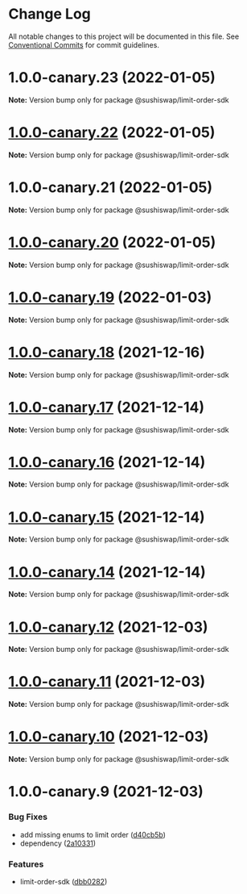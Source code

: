 # Change Log

All notable changes to this project will be documented in this file.
See [Conventional Commits](https://conventionalcommits.org) for commit guidelines.

# 1.0.0-canary.23 (2022-01-05)

**Note:** Version bump only for package @sushiswap/limit-order-sdk





# [1.0.0-canary.22](https://github.com/sushiswap/sdk/compare/@sushiswap/limit-order-sdk@1.0.0-canary.21...@sushiswap/limit-order-sdk@1.0.0-canary.22) (2022-01-05)

**Note:** Version bump only for package @sushiswap/limit-order-sdk





# 1.0.0-canary.21 (2022-01-05)

**Note:** Version bump only for package @sushiswap/limit-order-sdk





# [1.0.0-canary.20](https://github.com/sushiswap/sdk/compare/@sushiswap/limit-order-sdk@1.0.0-canary.19...@sushiswap/limit-order-sdk@1.0.0-canary.20) (2022-01-05)

**Note:** Version bump only for package @sushiswap/limit-order-sdk





# [1.0.0-canary.19](https://github.com/sushiswap/sdk/compare/@sushiswap/limit-order-sdk@1.0.0-canary.18...@sushiswap/limit-order-sdk@1.0.0-canary.19) (2022-01-03)

**Note:** Version bump only for package @sushiswap/limit-order-sdk





# [1.0.0-canary.18](https://github.com/sushiswap/sdk/compare/@sushiswap/limit-order-sdk@1.0.0-canary.17...@sushiswap/limit-order-sdk@1.0.0-canary.18) (2021-12-16)

**Note:** Version bump only for package @sushiswap/limit-order-sdk





# [1.0.0-canary.17](https://github.com/sushiswap/sdk/compare/@sushiswap/limit-order-sdk@1.0.0-canary.16...@sushiswap/limit-order-sdk@1.0.0-canary.17) (2021-12-14)

**Note:** Version bump only for package @sushiswap/limit-order-sdk





# [1.0.0-canary.16](https://github.com/sushiswap/sdk/compare/@sushiswap/limit-order-sdk@1.0.0-canary.15...@sushiswap/limit-order-sdk@1.0.0-canary.16) (2021-12-14)

**Note:** Version bump only for package @sushiswap/limit-order-sdk





# [1.0.0-canary.15](https://github.com/sushiswap/sdk/compare/@sushiswap/limit-order-sdk@1.0.0-canary.14...@sushiswap/limit-order-sdk@1.0.0-canary.15) (2021-12-14)

**Note:** Version bump only for package @sushiswap/limit-order-sdk





# [1.0.0-canary.14](https://github.com/sushiswap/sdk/compare/@sushiswap/limit-order-sdk@1.0.0-canary.13...@sushiswap/limit-order-sdk@1.0.0-canary.14) (2021-12-14)

**Note:** Version bump only for package @sushiswap/limit-order-sdk





# [1.0.0-canary.12](https://github.com/sushiswap/sdk/compare/@sushiswap/limit-order-sdk@1.0.0-canary.9...@sushiswap/limit-order-sdk@1.0.0-canary.12) (2021-12-03)

**Note:** Version bump only for package @sushiswap/limit-order-sdk





# [1.0.0-canary.11](https://github.com/sushiswap/sdk/compare/@sushiswap/limit-order-sdk@1.0.0-canary.9...@sushiswap/limit-order-sdk@1.0.0-canary.11) (2021-12-03)

**Note:** Version bump only for package @sushiswap/limit-order-sdk





# [1.0.0-canary.10](https://github.com/sushiswap/sdk/compare/@sushiswap/limit-order-sdk@1.0.0-canary.9...@sushiswap/limit-order-sdk@1.0.0-canary.10) (2021-12-03)

**Note:** Version bump only for package @sushiswap/limit-order-sdk





# 1.0.0-canary.9 (2021-12-03)


### Bug Fixes

* add missing enums to limit order ([d40cb5b](https://github.com/sushiswap/sdk/commit/d40cb5b5095ff8bf56fb7a5435b1e29bdb32ab8b))
* dependency ([2a10331](https://github.com/sushiswap/sdk/commit/2a1033147f74bf9c3e87dd6cc67453da7810066e))


### Features

* limit-order-sdk ([dbb0282](https://github.com/sushiswap/sdk/commit/dbb02827d47d572a7902c71b5fd91d7830613256))
